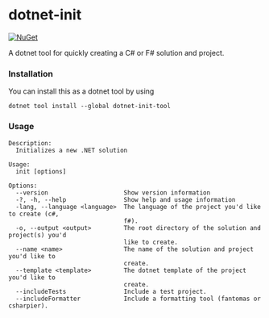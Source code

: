 # dotnet-init
[![NuGet](https://buildstats.info/nuget/dotnet-init-tool)](https://www.nuget.org/packages/dotnet-init-tool)

A dotnet tool for quickly creating a C# or F# solution and project.

### Installation
You can install this as a dotnet tool by using
```
dotnet tool install --global dotnet-init-tool
```

### Usage
```
Description:
  Initializes a new .NET solution

Usage:
  init [options]

Options:
  --version                     Show version information
  -?, -h, --help                Show help and usage information
  -lang, --language <language>  The language of the project you'd like to create (c#, 
                                f#).
  -o, --output <output>         The root directory of the solution and project(s) you'd 
                                like to create.
  --name <name>                 The name of the solution and project you'd like to 
                                create.
  --template <template>         The dotnet template of the project you'd like to 
                                create.
  --includeTests                Include a test project.
  --includeFormatter            Include a formatting tool (fantomas or csharpier).
```
